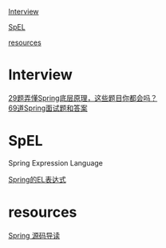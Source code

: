[Interview](#interview)

[SpEL](#spel)

[resources](#resources)

# Interview

[29题弄懂Spring底层原理，这些题目你都会吗？](https://mp.weixin.qq.com/s/LDglUrsocEkH8NwBjDXkPA)<br>
[69道Spring面试题和答案](https://zhuanlan.zhihu.com/p/38131490)<br>

# SpEL

Spring Expression Language

[Spring的EL表达式](https://blog.csdn.net/keda8997110/article/details/52767087)<br>

# resources

[Spring 源码导读](https://mp.weixin.qq.com/s/-Ce5T6LIzFe-TLTxmjYuSQ)<br>

